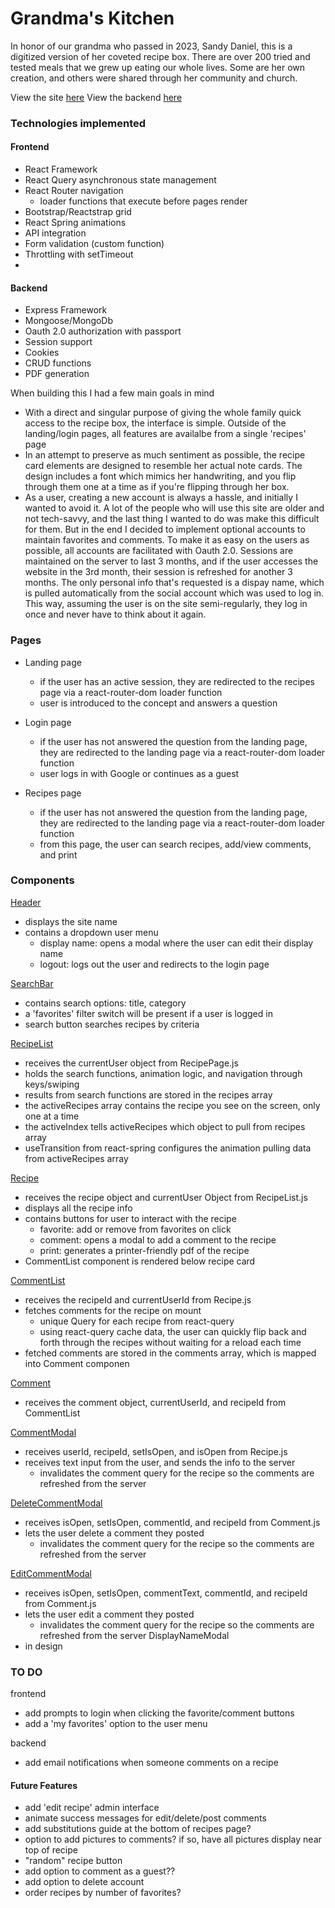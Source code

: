 # Grandma's Kitchen

In honor of our grandma who passed in 2023, Sandy Daniel, this is a digitized version of her coveted recipe box. There are over 200 tried and tested meals that we grew up eating our whole lives. Some are her own creation, and others were shared through her community and church. 

View the site [here](https://grandma-8ed4c.web.app/)
View the backend [here]()

### Technologies implemented

#### Frontend
- React Framework
- React Query asynchronous state management
- React Router navigation
    - loader functions that execute before pages render
- Bootstrap/Reactstrap grid
- React Spring animations
- API integration
- Form validation (custom function)
- Throttling with setTimeout
- 

#### Backend
- Express Framework
- Mongoose/MongoDb
- Oauth 2.0 authorization with passport
- Session support
- Cookies
- CRUD functions
- PDF generation

When building this I had a few main goals in mind
- With a direct and singular purpose of giving the whole family quick access to the recipe box, the interface is simple. Outside of the landing/login pages, all features are availalbe from a single 'recipes' page
- In an attempt to preserve as much sentiment as possible, the recipe card elements are designed to resemble her actual note cards. The design includes a font which mimics her handwriting, and you flip through them one at a time as if you're flipping through her box.
- As a user, creating a new account is always a hassle, and initially I wanted to avoid it. A lot of the people who will use this site are older and not tech-savvy, and the last thing I wanted to do was make this difficult for them. But in the end I decided to implement optional accounts to maintain favorites and comments. To make it as easy on the users as possible, all accounts are facilitated with Oauth 2.0. Sessions are maintained on the server to last 3 months, and if the user accesses the website in the 3rd month, their session is refreshed for another 3 months. The only personal info that's requested is a dispay name, which is pulled automatically from the social account which was used to log in. This way, assuming the user is on the site semi-regularly, they log in once and never have to think about it again.

### Pages
- Landing page
    - if the user has an active session, they are redirected to the recipes page via a react-router-dom loader function
    - user is introduced to the concept and answers a question

- Login page
    - if the user has not answered the question from the landing page, they are redirected to the landing page via a react-router-dom loader function
    -  user logs in with Google or continues as a guest

- Recipes page
    - if the user has not answered the question from the landing page, they are redirected to the landing page via a react-router-dom loader function
    - from this page, the user can search recipes, add/view comments, and print


### Components

[Header](./src/components/Header.js)
- displays the site name
- contains a dropdown user menu
    - display name: opens a modal where the user can edit their display name
    - logout: logs out the user and redirects to the login page

[SearchBar](./src/components/SearchBar.js)
- contains search options: title, category
- a 'favorites' filter switch will be present if a user is logged in 
- search button searches recipes by criteria

[RecipeList](./src/components/RecipeList.js)
- receives the currentUser object from RecipePage.js
- holds the search functions, animation logic, and navigation through keys/swiping
- results from search functions are stored in the recipes array
- the activeRecipes array contains the recipe you see on the screen, only one at a time
- the activeIndex tells activeRecipes which object to pull from recipes array
- useTransition from react-spring configures the animation pulling data from activeRecipes array

[Recipe](./src/components/Recipe.js)
- receives the recipe object and currentUser Object from RecipeList.js
- displays all the recipe info
- contains buttons for user to interact with the recipe
    - favorite: add or remove from favorites on click
    - comment: opens a modal to add a comment to the recipe
    - print: generates a printer-friendly pdf of the recipe
- CommentList component is rendered below recipe card

[CommentList](./src/components/comments/CommentList.js)
- receives the recipeId and currentUserId from Recipe.js
- fetches comments for the recipe on mount
    - unique Query for each recipe from react-query
    - using react-query cache data, the user can quickly flip back and forth through the recipes without waiting for a reload each time
- fetched comments are stored in the comments array, which is mapped into Comment componen

[Comment](./src/components/comments/Comment.js)
- receives the comment object, currentUserId, and recipeId from CommentList

[CommentModal](./src/components/comments/CommentModal.js)
- receives userId, recipeId, setIsOpen, and isOpen from Recipe.js
- receives text input from the user, and sends the info to the server
    - invalidates the comment query for the recipe so the comments are refreshed from the server

[DeleteCommentModal](./src/components/comments/DeleteCommentModal.js)
- receives isOpen, setIsOpen, commentId, and recipeId from Comment.js
- lets the user delete a comment they posted
    - invalidates the comment query for the recipe so the comments are refreshed from the server

[EditCommentModal](./src/components/comments/EditCommentModal.js)
- receives  isOpen, setIsOpen, commentText, commentId, and recipeId from Comment.js
- lets the user edit a comment they posted
    - invalidates the comment query for the recipe so the comments are refreshed from the server
DisplayNameModal
- in design

### TO DO

frontend
- add prompts to login when clicking the favorite/comment buttons
- add a 'my favorites' option to the user menu

backend
- add email notifications when someone comments on a recipe

 
#### Future Features
- add 'edit recipe' admin interface
- animate success messages for edit/delete/post comments
- add substitutions guide at the bottom of recipes page?
- option to add pictures to comments? if so, have all pictures display near top of recipe
- "random" recipe button
- add option to comment as a guest?? 
- add option to delete account
- order recipes by number of favorites?
